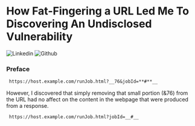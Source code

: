 # How Fat-Fingering a URL Led Me To Discovering An Undisclosed Vulnerability
![Linkedin](https://cdn1.iconfinder.com/data/icons/logotypes/32/square-linkedin-512.png) ![Github](https://cdn1.iconfinder.com/data/icons/logotypes/32/github-512.png)

### Preface

```markdown
 https://host.example.com/runJob.html?__76&jobId=**#**__
```
However, I discovered that simply removing that small portion (&76) from the URL had no affect on the content in the webpage that were produced from a response.

```markdown
 https://host.example.com/runJob.html?jobId=__#__
```
